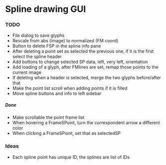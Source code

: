 # Spline drawing GUI

### TODO

* File dialog to save glyphs
* Rescale from abs (image) to normalized (FM coord)
* Button to delete FSP in the spline info pane
* After deleting a point set as selected the previous one, if it is the first select the spline header
* Add buttons to change selected SP data, left, very left, orientation
* Add loading of a glyph, after FMlines are set, remap those points to the current image
* If deleting when a header is selected, merge the two glyphs before/after that
* Make the point list scroll when adding points if it is filled
* Move spline buttons and info to left sidebar

##### Done

* Make scrollable the point frame list
* When hovering a FrameSPoint, turn the correspondent arrow a different color
* When clicking a FrameSPoint, set that as selectedSP

### Ideas

* Each spline point has unique ID, the splines are list of IDs
